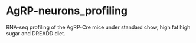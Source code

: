 # AgRP-neurons_profiling
RNA-seq profiling of the AgRP-Cre mice under standard chow, high fat high sugar and DREADD diet.
